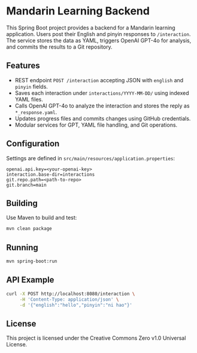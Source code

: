 # Mandarin Learning Backend

This Spring Boot project provides a backend for a Mandarin learning application. Users post their English and pinyin responses to `/interaction`. The service stores the data as YAML, triggers OpenAI GPT-4o for analysis, and commits the results to a Git repository.

## Features

- REST endpoint `POST /interaction` accepting JSON with `english` and `pinyin` fields.
- Saves each interaction under `interactions/YYYY-MM-DD/` using indexed YAML files.
- Calls OpenAI GPT-4o to analyze the interaction and stores the reply as `*_response.yaml`.
- Updates progress files and commits changes using GitHub credentials.
- Modular services for GPT, YAML file handling, and Git operations.

## Configuration

Settings are defined in `src/main/resources/application.properties`:

```
openai.api.key=<your-openai-key>
interaction.base-dir=interactions
git.repo.path=<path-to-repo>
git.branch=main
```

## Building

Use Maven to build and test:

```bash
mvn clean package
```

## Running

```bash
mvn spring-boot:run
```

## API Example

```bash
curl -X POST http://localhost:8080/interaction \
     -H 'Content-Type: application/json' \
     -d '{"english":"hello","pinyin":"ni hao"}'
```

## License

This project is licensed under the Creative Commons Zero v1.0 Universal License.
